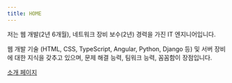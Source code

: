```yaml
---
title: HOME
---
```


저는 웹 개발(2년 6개월), 네트워크 장비 보수(2년) 경력을 가진 IT 엔지니어입니다. 

웹 개발 기술 (HTML, CSS, TypeScript, Angular, Python, Django 등) 및 서버 장비에 대한 지식을 갖추고 있으며, 문제 해결 능력, 팀워크 능력, 꼼꼼함이 장점입니다.

[소개 페이지](/about "About")